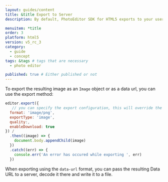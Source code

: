 ```yaml
---
layout: guides/content
title: &title Export to Server
description: By default, PhotoEditor SDK for HTML5 exports to your user's device. Learn how to disable the automatic download and export to a server instead.

menuitem: *title
order: 3
platform: html5
version: v5_rc_3
category:
  - guide
  - concept
tags: &tags # tags that are necessary
  - photo editor

published: true # Either published or not
---
```


To export the resulting image as an `Image` object or as a data url, you can use the export method:

```js
editor.export({
   // you can specify the export configuration, this will override the configuration in config
  format: 'image/png', 
  exportType: 'image', 
  quality:,
  enableDownload: true
}) /
  .then((image) => {
    document.body.appendChild(image)
  })
  .catch((err) => {
    console.err('An error has occured while exporting ', err)
  })
```

When exporting using the `data-url` format, you can pass the resulting Data URL to a server, decode it there and write it to a file.
